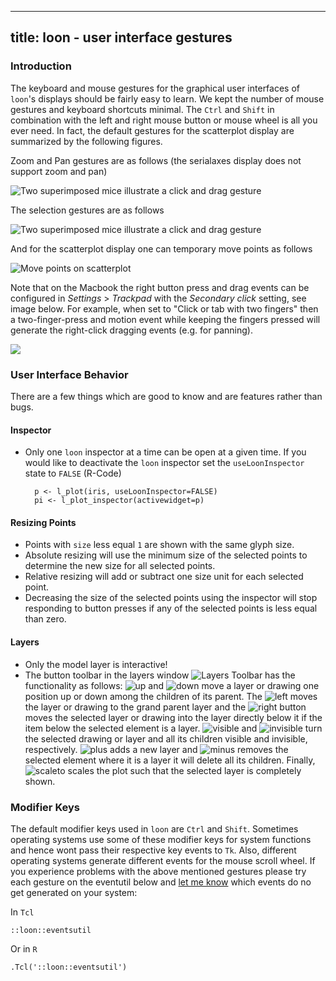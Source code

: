 <script>
document.getElementById("ui").className += " selected";
</script>

---
title: loon - user interface gestures
---

### Introduction

The keyboard and mouse gestures for the graphical user interfaces of
`loon`'s displays should be fairly easy to learn. We kept the number
of mouse gestures and keyboard shortcuts minimal. The `Ctrl` and
`Shift` in combination with the left and right mouse button or mouse
wheel is all you ever need. In fact, the default gestures for the
scatterplot display are summarized by the following figures.

Zoom and Pan gestures are as follows (the serialaxes display does not
support zoom and pan)

![Two superimposed mice illustrate a click and drag gesture](images/gestures_zoom_pan.png "Interaction Gestures: Zoom and Pan")

The selection gestures are as follows

![Two superimposed mice illustrate a click and drag gesture](images/gestures_select.png "Interaction Gestures: Selection")

And for the scatterplot display one can temporary move points as
follows

![Move points on scatterplot](images/gestures_move.png "Move points on scatterplot")


Note that on the Macbook the right button press and drag events can be
configured in *Settings* > *Trackpad* with the *Secondary click*
setting, see image below. For example, when set to "Click or tab with
two fingers" then a two-finger-press and motion event while keeping
the fingers pressed will generate the right-click dragging events
(e.g. for panning).

![](images/Macbook_Rightclick.png)


### User Interface Behavior

There are a few things which are good to know and are features rather
than bugs.


#### Inspector

* Only one `loon` inspector at a time can be open at a given time. If
  you would like to deactivate the `loon` inspector set the
  `useLoonInspector` state to `FALSE` (R-Code)

		p <- l_plot(iris, useLoonInspector=FALSE)
		pi <- l_plot_inspector(activewidget=p)


#### Resizing Points

* Points with `size` less equal `1` are shown with the same glyph
  size.
* Absolute resizing will use the minimum size of the selected points
  to determine the new size for all selected points.
* Relative resizing will add or subtract one size unit for each
  selected point.
* Decreasing the size of the selected points using the inspector will
  stop responding to button presses if any of the selected points is
  less equal than zero.

#### Layers

* Only the model layer is interactive!
* The button toolbar in the layers window
![Layers Toolbar](images/layers_buttons.png) has the functionality as
follows: ![up](images/icons/up.png) and ![down](images/icons/down.png)
move a layer or drawing one position up or down among the children of
its parent. The ![left](images/icons/left.png) moves the layer or
drawing to the grand parent layer and the
![right](images/icons/right.png) button moves the selected layer or
drawing into the layer directly below it if the item below the
selected element is a layer. ![visible](images/icons/visible.png) and
![invisible](images/icons/visible.png) turn the selected drawing or
layer and all its children visible and invisible,
respectively. ![plus](images/icons/plus.png) adds a new layer and
![minus](images/icons/minus.png) removes the selected element where it
is a layer it will delete all its children. Finally,
![scaleto](images/icons/scaleto.png) scales the plot such that the
selected layer is completely shown. 

### Modifier Keys

The default modifier keys used in `loon` are `Ctrl` and
`Shift`. Sometimes operating systems use some of these modifier keys
for system functions and hence wont pass their respective key events
to `Tk`. Also, different operating systems generate different events
for the mouse scroll wheel. If you experience problems with the above
mentioned gestures please try each gesture on the eventutil below and
[let me know](mailto:adrian@waddell.ch) which events do no get
generated on your system:

In `Tcl`

~~~
::loon::eventsutil
~~~

Or in `R`

~~~
.Tcl('::loon::eventsutil')
~~~


<!-- In Ubuntu you might have to
[change the default `Alt-drag` gesture behaviour](unity_disable_alt_drag.html). However
we were not successful so far. -->



